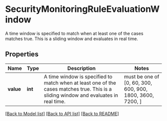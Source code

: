 # SecurityMonitoringRuleEvaluationWindow

A time window is specified to match when at least one of the cases matches true. This is a sliding window and evaluates in real time.

## Properties

| Name      | Type    | Description                                                                                                                           | Notes                                                     |
| --------- | ------- | ------------------------------------------------------------------------------------------------------------------------------------- | --------------------------------------------------------- |
| **value** | **int** | A time window is specified to match when at least one of the cases matches true. This is a sliding window and evaluates in real time. | must be one of [0, 60, 300, 600, 900, 1800, 3600, 7200, ] |

[[Back to Model list]](README.md#documentation-for-models) [[Back to API list]](README.md#documentation-for-api-endpoints) [[Back to README]](README.md)
